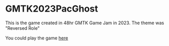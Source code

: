 # GMTK2023PacGhost
 This is the game created in 48hr GMTK Game Jam in 2023. The theme was "Reversed Role"

You could play the game [here](https://gabrielysx.itch.io/pacghost)

